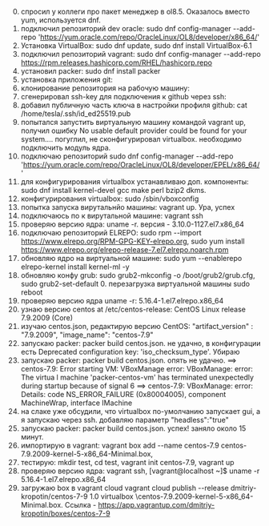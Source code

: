 0. спросил у коллеги про пакет менеджер в ol8.5. Оказалось вместо yum, используется dnf.
1. подключил репозиторий dev oracle: sudo dnf config-manager --add-repo 'https://yum.oracle.com/repo/OracleLinux/OL8/developer/x86_64/'
2. Установка VirtualBox: sudo dnf update, sudo dnf install VirtualBox-6.1
3. подключил репозиторий vagrant: sudo dnf config-manager --add-repo https://rpm.releases.hashicorp.com/RHEL/hashicorp.repo
4. установил packer: sudo dnf install packer
5. установка приложения git: 
6. клонирование репозитория на рабочую машину: 
7. сгенерировал ssh-key для подключения к github через ssh: 
8. добавил публичную часть ключа в настройки профиля github: cat /home/tesla/.ssh/id_ed25519.pub
9. попытался запустить виртуальную машину командой vagrant up, получил ошибку No usable default provider could be found for your system.... погуглил, не сконфигурировал virtualbox. необходимо подключить модуль ядра. 
10. подключаю репозиторий sudo dnf config-manager --add-repo 'https://yum.oracle.com/repo/OracleLinux/OL8/developer/EPEL/x86_64/'
11. для конфигурирования virtualbox устанавливаю доп. компоненты: sudo dnf install kernel-devel gcc make perl bzip2 dkms. 
12. конфигурирования virtualbox: sudo /sbin/vboxconfig
13. попытка запуска вирутальнйо машины: vagrant up. Ура, успех
14. подключаюсь по к вирутальной машине: vagrant ssh
15. проверяю версию ядра: uname -r. версия - 3.10.0-1127.el7.x86_64
16. подключаю репозиторий ELREPO: sudo rpm --import https://www.elrepo.org/RPM-GPG-KEY-elrepo.org, sudo yum install https://www.elrepo.org/elrepo-release-7.el7.elrepo.noarch.rpm
17. обновляю ядро на виртуальной машине: sudo yum --enablerepo elrepo-kernel install kernel-ml -y
18. обновляю конфу grub: sudo grub2-mkconfig -o /boot/grub2/grub.cfg, sudo grub2-set-default 0. перезагрузка виртуальной машины sudo reboot
19. проверяю версию ядра uname -r: 5.16.4-1.el7.elrepo.x86_64
20. узнаю версию centos at /etc/centos-release: CentOS Linux release 7.9.2009 (Core)
21. изучаю centos.json, редактирую версию CentOS: "artifact_version" : "7.9.2009", 	"image_name": "centos-7.9"
22. запускаю packer: packer build centos.json. не удачно, в конфигурации есть Deprecated configuration key: 'iso_checksum_type'. Убираю
23. запускаю packer: packer build centos.json. опять не удачно. 
	==> centos-7.9: Error starting VM: VBoxManage error: VBoxManage: error: The virtua
	l machine 'packer-centos-vm' has terminated unexpectedly during startup because of signal 6
	==> centos-7.9: VBoxManage: error: Details: code NS_ERROR_FAILURE (0x80004005), component MachineWrap, interface IMachine
24. на слаке уже обсудили, что virtualbox по-умолчанию запускает gui, а я запускаю через ssh. добавляю параметр "headless":"true"
25. запускаю packer: packer build centos.json. успех! заняло около 15 минут.
26. импортирую в vagrant: vagrant box add --name centos-7.9 centos-7.9.2009-kernel-5-x86_64-Minimal.box, 
27. тестирую: mkdir test, cd test, vagrant init centos-7.9, vagrant up
28. проверяю версию ядра: vagrant ssh, 
	[vagrant@localhost ~]$ uname -r
	5.16.4-1.el7.elrepo.x86_64
29. загружаю box в vagrant cloud vagrant cloud publish --release dmitriy-kropotin/centos-7-9 1.0 virtualbox \centos-7.9.2009-kernel-5-x86_64-Minimal.box. Ссылка - https://app.vagrantup.com/dmitriy-kropotin/boxes/centos-7-9
